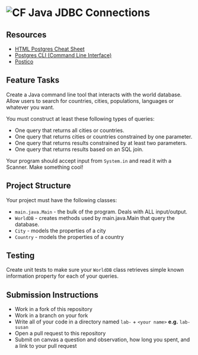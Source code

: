 # ![CF](http://i.imgur.com/7v5ASc8.png) Java JDBC Connections

## Resources  
* [HTML Postgres Cheat Sheet](http://www.postgresonline.com/special_feature.php?sf_name=postgresql83_cheatsheet&outputformat=html)
* [Postgres CLI (Command Line Interface)](https://www.pgcli.com/)
* [Postico](https://eggerapps.at/postico/)

## Feature Tasks
Create a Java command line tool that interacts with the world database. Allow
users to search for countries, cities, populations, languages or whatever you
want.

You must construct at least these following types of queries:

* One query that returns all cities or countries.
* One query that returns cities or countries constrained by one parameter.
* One query that returns results constrained by at least two parameters.
* One query that returns results based on an SQL join.

Your program should accept input from `System.in` and read it with a Scanner.
Make something cool!

## Project Structure
Your project must have the following classes:

* `main.java.Main` - the bulk of the program. Deals with ALL input/output.
* `WorldDB` - creates methods used by main.java.Main that query the database.
* `City` - models the properties of a city
* `Country` - models the properties of a country

## Testing
Create unit tests to make sure your `WorldDB` class retrieves simple known
information property for each of your queries.

## Submission Instructions
* Work in a fork of this repository
* Work in a branch on your fork
* Write all of your code in a directory named `lab-` + `<your name>` **e.g.** `lab-susan`
* Open a pull request to this repository
* Submit on canvas a question and observation, how long you spent, and a link to
  your pull request
